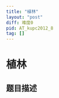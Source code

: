 ```yaml
---
title: "植林"
layout: "post"
diff: 难度0
pid: AT_kupc2012_8
tag: []
---
```


# 植林

## 题目描述

[problemUrl]: https://atcoder.jp/contests/kupc2012/tasks/kupc2012_8



